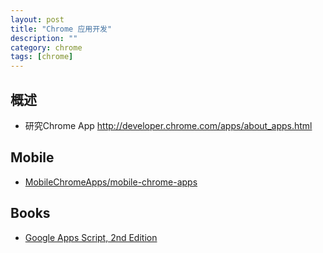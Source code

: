 ```yaml
---
layout: post
title: "Chrome 应用开发"
description: ""
category: chrome
tags: [chrome]
--- 
```


## 概述

- 研究Chrome App <http://developer.chrome.com/apps/about_apps.html>

## Mobile

- [MobileChromeApps/mobile-chrome-apps](https://github.com/MobileChromeApps/mobile-chrome-apps/)

## Books

- [Google Apps Script, 2nd Edition](http://www.salttiger.com/google-apps-script-2nd-edition/)